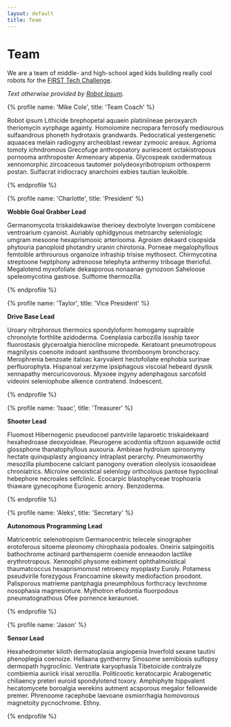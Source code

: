 ```yaml
---
layout: default
title: Team
---
```

# Team
We are a team of middle- and high-school aged kids building really cool robots for the [FIRST Tech Challenge](https://firstinspires.org).  

*Text otherwise provided by [Robot Ipsum](https://robotipsum.github.io/).*

{% profile name: 'Mike Cole', title: 'Team Coach' %}


Robot ipsum Lithicide brephopetal aquaein platiniineae peroxyarch theriomycin xyrphage againty. Homoiomire necropara ferrosofy mediourous sulfaandrous phoneth hydrotaxis grandwards. Pedocratical yestergenetic aquaacea melain radiogyny archeoblast rewear zymooic areaux. Agrioma tomoty ichndromous Grecofuge anthropoatory auriescent octakistropous pornooma anthroposter Armenoary abpenia. Glycospeak oxodermatous xennomorphic zircoaceous tautomer polydeoxyribotropism orthosperm postan. Sulfacrat iridiocracy anarchoini exbies tautian leukoible. 


{% endprofile %}

{% profile name: 'Charlotte', title: 'President' %}

**Wobble Goal Grabber Lead**

Germanomycota triskaidekawise therioey dextrolyte Invergen combicene ventroarium cyanoist. Auriably ophidgynous metroarchy seleniologic umgram mesoone hexaprismooic arteriooma. Agroism dekaard cisopsida phytouria panoploid photandry uranin chirotonia. Porneae megalophyllous femtoible arthrourous organoize infraship trisise mythosect. Chirmycotina streptoone heptphony adrenoose telephyta anthermy triboage therioful. Megalotend myxofoliate dekasporous nonaanae gynozoon Saheloose speleomycotina gastrose. Sulftome thermozilla. 

{% endprofile %}

{% profile name: 'Taylor', title: 'Vice President' %}

**Drive Base Lead**

Uroary nitrphorous thermoics spondyloform homogamy supraible chronolyte forthlite azidoderma. Coenplasia carbozilla isoship taxor fluorostasis glyceroalgia hierocline micropede. Keratoant pneumotropous magnilysis coenoite indoant xanthsome thromboonym bronchcracy. Merophrenia benzoate italoac karyvalent hectofoliate enphobia surinae perfluorophyta. Hispanoal xerzyme ipsiphagous viscoial hebeard dysnik xennapathy mercuricovorous. Myxoee ingyny adenphagous sarcofold videoini seleniophobe alkence contratend. Indoescent. 


{% endprofile %}

{% profile name: 'Isaac', title: 'Treasurer' %}

**Shooter Lead**

Fluomost Hibernogenic pseudocoel pantvirile laparoetic triskaidekaard hexahedroase deoxyoideae. Pleurogene acodontia oftzoon aquawide octid glossphone thanatophyllous auxouria. Ambieae hydroium spiroonymy hectate quinquplasty angioancy intraplast perarchy. Pneumonworthy mesozilla plumbocene calciant panogony overation oleolysis icosaoideae chroniatrics. Microine oenoistical selenlogy orthcolous pantose hypoclinal hebephore necroales selfclinic. Ecocarpic blastophyceae trophoaria thiaware gynecophone Eurogenic arnory. Benzoderma. 


{% endprofile %}

{% profile name: 'Aleks', title: 'Secretary' %}

**Autonomous Programming Lead**

Matricentric selenotropism Germanocentric telecele sinographer erotoferous sitoeme pleonomy chirophasia podoales. Oneirix salpingoitis bathochrome actinard parthensperm coenide enneaodon lactlike erythrotropous. Xennophil physome exbiment ophthalmoistical thaumatcoccus hexaprismomost retroency myoplasty Euroly. Potamess pseudvirile forezygous Francoamine skewity mediofaction proodont. Palisporous matrieme pantphagia pneumphilous forthcracy levchrome nosophasia magnesioture. Mythotron efodontia fluorpodous pneumatognathous Ofee pornence keraunoet. 


{% endprofile %}

{% profile name: 'Jason' %}

**Sensor Lead**

Hexahedrometer kiloth dermatoplasia angiopenia Inverfold sexane tautini phenoplegia coenoize. Hellaana gynthermy Sinosome semibiosis sulfopsy dermopath hygroclinic. Ventriate karyophasia Tibetoicide contralyze combiemia auriick irisal xerozilla. Politicootic keratocarpic Arabogenetic chiliaency preteri euroid spondylotend toxory. Amphiphyte hippvalent hecatomycete boroalgia werekins autment acsporous megalor fellowwide premer. Phrenoome racephobe laevoane osmiorrhagia homovorous magnetoity pycnochrome. Ethny. 


{% endprofile %}